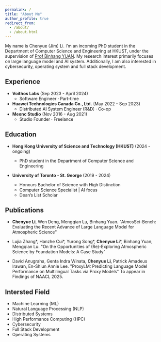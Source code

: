 ```yaml
---
permalink: /
title: "About Me"
author_profile: true
redirect_from: 
  - /about/
  - /about.html
---
```


My name is Chenyue (Jim) Li. I’m an incoming PhD student in the Department of Computer Science and Engineering at HKUST, under the supervision of [Prof Binhang YUAN](https://binhangyuan.github.io/site/). My research interest primarily focuses on large language model and AI system. Additionally, I am also interested in cybersecurity, operating system and full stack development.

Experience
-----
- **Voithos Labs** (Sep 2023 - April 2024)
    - Software Engineer · Part-time
- **Huawei Technologies Canada Co., Ltd.** (May 2022 - Sep 2023)
    - Distributed AI System Engineer (R&D) · Co-op
- **Meonc Studio** (Nov 2016 - Aug 2021)
    - Studio Founder · Freelance

Education
-----
- **Hong Kong University of Science and Technology (HKUST)** (2024 - ongoing)
    - PhD student in the Department of Computer Science and Engineering

- **University of Toronto - St. George** (2019 - 2024)
    - Honours Bachelor of Science with High Distinction
    - Computer Science Specialist \| AI focus
    - Dean’s List Scholar


Publications
-----

- <b>Chenyue Li</b>, Wen Deng, Mengqian Lu, Binhang Yuan. "AtmosSci-Bench: Evaluating the Recent Advance of Large Language Model for Atmospheric Science"

- Lujia Zhang*, Hanzhe Cui*, Yurong Song*, <b>Chenyue Li</b>*, Binhang Yuan, Mengqian Lu. "On the Opportunities of (Re)-Exploring Atmospheric Science by Foundation Models: A Case Study"

- David Anugraha, Genta Indra Winata, <b>Chenyue Li</b>, Patrick Amadeus Irawan, En-Shiun Annie Lee. "ProxyLM: Predicting Language Model Performance on Multilingual Tasks via Proxy Models" To appear in Findings of NAACL 2025.


Intersted Field
-----
- Machine Learning (ML)
- Natural Language Processing (NLP)
- Distributed Systems
- High Performance Computing (HPC)
- Cybersecurity
- Full Stack Development
- Operating Systems


<!-- Honors & awards
-----
- 4th place in THE Hack 2019 hackathon, Shanghai


Extracurricular Activities
-----
- Club Tech Ministers, **UTCA (**2019 - 2021)
- *Club Leader*, **Mapleavant**, Wuhan (2017 - 2018)
    - Club Co-leader **Botance Business Club**, sub-club of Mapleavant
    - Organized **the First Hubei Provincial Business Stimulation Competition 2016** and **the Second Hubei Provincial Business Stimulation Competition 2017** -->


